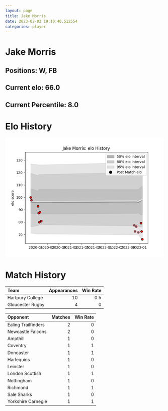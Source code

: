 ```yaml
---  
layout: page  
title: Jake Morris  
date: 2023-02-02 19:10:40.512554  
categories: player  
---
```

# Jake Morris

## Positions: W, FB

## Current elo: 66.0

## Current Percentile: 8.0

# Elo History


![elo history](history_JakeMorris.png)
# Match History


| Team             |   Appearances |   Win Rate |
|:-----------------|--------------:|-----------:|
| Hartpury College |            10 |        0.5 |
| Gloucester Rugby |             4 |        0   |

| Opponent            |   Matches |   Win Rate |
|:--------------------|----------:|-----------:|
| Ealing Trailfinders |         2 |          0 |
| Newcastle Falcons   |         2 |          0 |
| Ampthill            |         1 |          0 |
| Coventry            |         1 |          1 |
| Doncaster           |         1 |          1 |
| Harlequins          |         1 |          0 |
| Leinster            |         1 |          0 |
| London Scottish     |         1 |          1 |
| Nottingham          |         1 |          0 |
| Richmond            |         1 |          1 |
| Sale Sharks         |         1 |          0 |
| Yorkshire Carnegie  |         1 |          1 |
